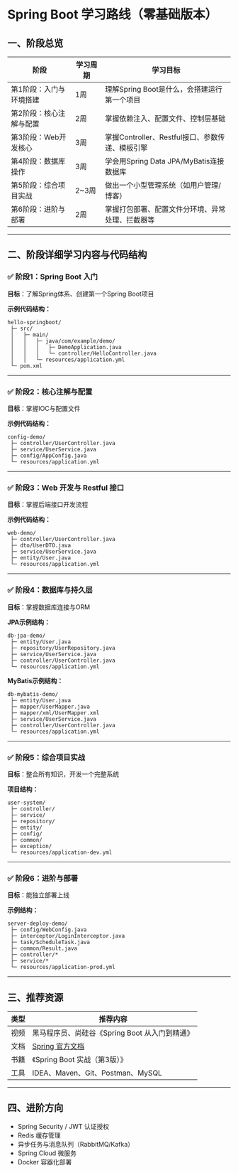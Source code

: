# Spring Boot 学习路线（零基础版本）

## 一、阶段总览

| 阶段 | 学习周期 | 学习目标 |
|------|-----------|-----------|
| 第1阶段：入门与环境搭建 | 1周 | 理解Spring Boot是什么，会搭建运行第一个项目 |
| 第2阶段：核心注解与配置 | 2周 | 掌握依赖注入、配置文件、控制层基础 |
| 第3阶段：Web开发核心 | 3周 | 掌握Controller、Restful接口、参数传递、模板引擎 |
| 第4阶段：数据库操作 | 3周 | 学会用Spring Data JPA/MyBatis连接数据库 |
| 第5阶段：综合项目实战 | 2~3周 | 做出一个小型管理系统（如用户管理/博客） |
| 第6阶段：进阶与部署 | 2周 | 掌握打包部署、配置文件分环境、异常处理、拦截器等 |

---

## 二、阶段详细学习内容与代码结构

### ✅ 阶段1：Spring Boot 入门

**目标**：了解Spring体系、创建第一个Spring Boot项目

**示例代码结构：**
```
hello-springboot/
 ├─ src/
 │   ├─ main/
 │   │   ├─ java/com/example/demo/
 │   │   │   ├─ DemoApplication.java
 │   │   │   └─ controller/HelloController.java
 │   │   └─ resources/application.yml
 └─ pom.xml
```

---

### ✅ 阶段2：核心注解与配置

**目标**：掌握IOC与配置文件

**示例代码结构：**
```
config-demo/
 ├─ controller/UserController.java
 ├─ service/UserService.java
 ├─ config/AppConfig.java
 └─ resources/application.yml
```

---

### ✅ 阶段3：Web 开发与 Restful 接口

**目标**：掌握后端接口开发流程

**示例代码结构：**
```
web-demo/
 ├─ controller/UserController.java
 ├─ dto/UserDTO.java
 ├─ service/UserService.java
 ├─ entity/User.java
 └─ resources/application.yml
```

---

### ✅ 阶段4：数据库与持久层

**目标**：掌握数据库连接与ORM

**JPA示例结构：**
```
db-jpa-demo/
 ├─ entity/User.java
 ├─ repository/UserRepository.java
 ├─ service/UserService.java
 ├─ controller/UserController.java
 └─ resources/application.yml
```

**MyBatis示例结构：**
```
db-mybatis-demo/
 ├─ entity/User.java
 ├─ mapper/UserMapper.java
 ├─ mapper/xml/UserMapper.xml
 ├─ service/UserService.java
 ├─ controller/UserController.java
 └─ resources/application.yml
```

---

### ✅ 阶段5：综合项目实战

**目标**：整合所有知识，开发一个完整系统

**项目结构：**
```
user-system/
 ├─ controller/
 ├─ service/
 ├─ repository/
 ├─ entity/
 ├─ config/
 ├─ common/
 ├─ exception/
 └─ resources/application-dev.yml
```

---

### ✅ 阶段6：进阶与部署

**目标**：能独立部署上线

**示例结构：**
```
server-deploy-demo/
 ├─ config/WebConfig.java
 ├─ interceptor/LoginInterceptor.java
 ├─ task/ScheduleTask.java
 ├─ common/Result.java
 ├─ controller/*
 ├─ service/*
 └─ resources/application-prod.yml
```

---

## 三、推荐资源

| 类型 | 推荐内容 |
|------|-----------|
| 视频 | 黑马程序员、尚硅谷《Spring Boot 从入门到精通》 |
| 文档 | [Spring 官方文档](https://spring.io/projects/spring-boot) |
| 书籍 | 《Spring Boot 实战（第3版）》 |
| 工具 | IDEA、Maven、Git、Postman、MySQL |

---

## 四、进阶方向

- Spring Security / JWT 认证授权  
- Redis 缓存管理  
- 异步任务与消息队列（RabbitMQ/Kafka）  
- Spring Cloud 微服务  
- Docker 容器化部署  
